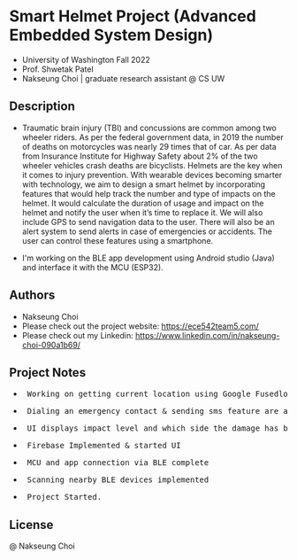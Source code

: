 # Smart Helmet Project (Advanced Embedded System Design)

* University of Washington Fall 2022 
* Prof. Shwetak Patel
* Nakseung Choi | graduate research assistant @ CS UW 

## Description

* Traumatic brain injury (TBI) and concussions are common among two wheeler riders. As per the federal government data, in 2019 the number of deaths on motorcycles was nearly 29 times that of car. As per data from Insurance Institute for Highway Safety about 2% of the two wheeler vehicles crash deaths are bicyclists. Helmets are the key when it comes to injury prevention. With wearable devices becoming smarter with technology, we aim to design a smart helmet by incorporating features that would help track the number and type of impacts on the helmet. It would calculate the duration of usage and impact on the helmet and notify the user when it’s time to replace it. We will also include GPS to send navigation data to the user. There will also be an alert system to send alerts in case of emergencies or accidents. The user can control these features using a smartphone.

* I'm working on the BLE app development using Android studio (Java) and interface it with the MCU (ESP32). 

## Authors

- Nakseung Choi
- Please check out the project website: https://ece542team5.com/
- Please check out my Linkedin: https://www.linkedin.com/in/nakseung-choi-090a1b69/

## Project Notes

* <pre> Working on getting current location using Google Fusedlocation API                    11-26-2022</pre>
* <pre> Dialing an emergency contact & sending sms feature are added                          11-25-2022</pre>
* <pre> UI displays impact level and which side the damage has been taken                     11-22-2022</pre>
* <pre> Firebase Implemented & started UI                                                     11-07-2022</pre>
* <pre> MCU and app connection via BLE complete                                               10-26-2022</pre>
* <pre> Scanning nearby BLE devices implemented                                               10-15-2022</pre>
* <pre> Project Started.                                                                      09-27-2022</pre>

## License

@ Nakseung Choi
